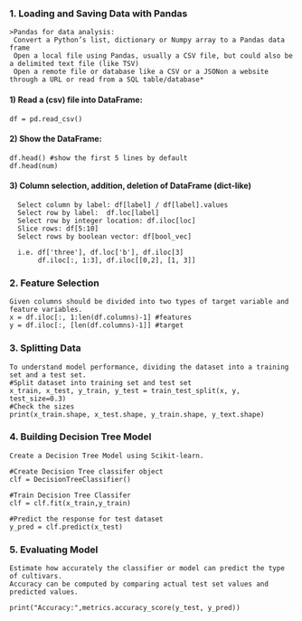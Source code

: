 ### 1. Loading and Saving Data with Pandas
    >Pandas for data analysis:
     Convert a Python’s list, dictionary or Numpy array to a Pandas data frame
     Open a local file using Pandas, usually a CSV file, but could also be a delimited text file (like TSV)
     Open a remote file or database like a CSV or a JSONon a website through a URL or read from a SQL table/database*

#### 1) Read a (csv) file into DataFrame: 
    df = pd.read_csv()
#### 2) Show the DataFrame:
    df.head() #show the first 5 lines by default
    df.head(num)
#### 3) Column selection, addition, deletion of DataFrame (dict-like)
      Select column by label: df[label] / df[label].values
      Select row by label:  df.loc[label]	
      Select row by integer location: df.iloc[loc]	
      Slice rows: df[5:10]	
      Select rows by boolean vector: df[bool_vec]
      
      i.e. df['three'], df.loc['b'], df.iloc[3]
           df.iloc[:, 1:3], df.iloc[[0,2], [1, 3]]

### 2. Feature Selection
    Given columns should be divided into two types of target variable and feature variables.
    x = df.iloc[:, 1:len(df.columns)-1] #features
    y = df.iloc[:, [len(df.columns)-1]] #target

### 3. Splitting Data
    To understand model performance, dividing the dataset into a training set and a test set.
    #Split dataset into training set and test set
    x_train, x_test, y_train, y_test = train_test_split(x, y, test_size=0.3)
    #Check the sizes
    print(x_train.shape, x_test.shape, y_train.shape, y_text.shape)

### 4. Building Decision Tree Model
    Create a Decision Tree Model using Scikit-learn.
    
    #Create Decision Tree classifer object
    clf = DecisionTreeClassifier()

    #Train Decision Tree Classifer
    clf = clf.fit(x_train,y_train)

    #Predict the response for test dataset
    y_pred = clf.predict(x_test)

### 5. Evaluating Model
    Estimate how accurately the classifier or model can predict the type of cultivars.
    Accuracy can be computed by comparing actual test set values and predicted values.

    print("Accuracy:",metrics.accuracy_score(y_test, y_pred))
